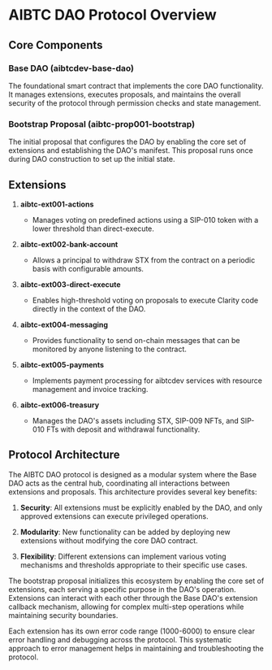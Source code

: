 # AIBTC DAO Protocol Overview

## Core Components

### Base DAO (aibtcdev-base-dao)
The foundational smart contract that implements the core DAO functionality. It manages extensions, executes proposals, and maintains the overall security of the protocol through permission checks and state management.

### Bootstrap Proposal (aibtc-prop001-bootstrap)
The initial proposal that configures the DAO by enabling the core set of extensions and establishing the DAO's manifest. This proposal runs once during DAO construction to set up the initial state.

## Extensions

1. **aibtc-ext001-actions**
   - Manages voting on predefined actions using a SIP-010 token with a lower threshold than direct-execute.

2. **aibtc-ext002-bank-account**
   - Allows a principal to withdraw STX from the contract on a periodic basis with configurable amounts.

3. **aibtc-ext003-direct-execute**
   - Enables high-threshold voting on proposals to execute Clarity code directly in the context of the DAO.

4. **aibtc-ext004-messaging**
   - Provides functionality to send on-chain messages that can be monitored by anyone listening to the contract.

5. **aibtc-ext005-payments**
   - Implements payment processing for aibtcdev services with resource management and invoice tracking.

6. **aibtc-ext006-treasury**
   - Manages the DAO's assets including STX, SIP-009 NFTs, and SIP-010 FTs with deposit and withdrawal functionality.

## Protocol Architecture

The AIBTC DAO protocol is designed as a modular system where the Base DAO acts as the central hub, coordinating all interactions between extensions and proposals. This architecture provides several key benefits:

1. **Security**: All extensions must be explicitly enabled by the DAO, and only approved extensions can execute privileged operations.

2. **Modularity**: New functionality can be added by deploying new extensions without modifying the core DAO contract.

3. **Flexibility**: Different extensions can implement various voting mechanisms and thresholds appropriate to their specific use cases.

The bootstrap proposal initializes this ecosystem by enabling the core set of extensions, each serving a specific purpose in the DAO's operation. Extensions can interact with each other through the Base DAO's extension callback mechanism, allowing for complex multi-step operations while maintaining security boundaries.

Each extension has its own error code range (1000-6000) to ensure clear error handling and debugging across the protocol. This systematic approach to error management helps in maintaining and troubleshooting the protocol.

